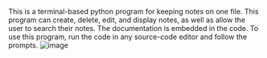 This is a terminal-based python program for keeping notes on one file. This program can create, delete, edit, and display notes, as well as allow the user to search their notes.
The documentation is embedded in the code.
To use this program, run the code in any source-code editor and follow the prompts. 
![image](https://github.com/aaronho19/notepad/assets/116542561/f44d4135-91f1-4916-9da9-4caf69be9b43)
